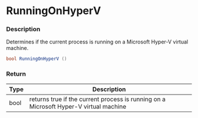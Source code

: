 # RunningOnHyperV

### Description

Determines if the current process is running on a Microsoft Hyper-V virtual machine.

```csharp
bool RunningOnHyperV ()
```

### Return

| Type | Description                                                                           |
| ---- | ------------------------------------------------------------------------------------- |
| bool | returns true if the current process is running on a Microsoft Hyper-V virtual machine |
